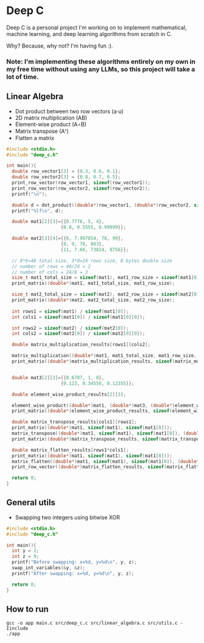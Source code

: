 # Deep C

Deep C is a personal project I'm working on to implement mathematical, machine learning, and deep learning algorithms from scratch in C.

Why? Because, why not? I'm having fun :).

### Note: I'm implementing these algorithms entirely on my own in my free time without using any LLMs, so this project will take a lot of time.

## Linear Algebra
* Dot product between two row vectors (a⋅u)
* 2D matrix multiplication (AB)
* Element-wise product (A∘B)
* Matrix transpose (Aᵀ)
* Flatten a matrix
```C
#include <stdio.h>
#include "deep_c.h"

int main(){
  double row_vector1[3] = {0.3, 0.6, 0.1};
  double row_vector2[3] = {0.8, 0.7, 0.5};
  print_row_vector(row_vector1, sizeof(row_vector1));
  print_row_vector(row_vector2, sizeof(row_vector2));
  printf("\n");

  double d = dot_product((double*)row_vector1, (double*)row_vector2, sizeof(row_vector1));
  printf("%lf\n", d);

  double mat1[2][3]={{0.7778, 5, 4},
                    {0.8, 0.5555, 0.99999}};

  double mat2[3][4]={{6, 7.997854, 78, 99},
                    {8, 9, 78, 883},
                    {11, 7.66, 73824, 8756}};

  // 8*6=48 total size, 3*8=24 rows size, 8 bytes double size
  // number of rows = 48/24 = 2
  // number of cols = 24/8 = 3
  size_t mat1_total_size = sizeof(mat1), mat1_row_size = sizeof(mat1[0]); 
  print_matrix((double*)mat1, mat1_total_size, mat1_row_size);

  size_t mat2_total_size = sizeof(mat2), mat2_row_size = sizeof(mat2[0]); 
  print_matrix((double*)mat2, mat2_total_size, mat2_row_size);
  
  int rows1 = sizeof(mat1) / sizeof(mat1[0]);
  int cols1 = sizeof(mat1[0]) / sizeof(mat1[0][0]);

  int rows2 = sizeof(mat2) / sizeof(mat2[0]);
  int cols2 = sizeof(mat2[0]) / sizeof(mat2[0][0]);

  double matrix_multiplication_results[rows1][cols2];

  matrix_multiplication((double*)mat1, mat1_total_size, mat1_row_size, (double*)mat2,  mat2_total_size, mat2_row_size, (double*)matrix_multiplication_results);
  print_matrix((double*)matrix_multiplication_results, sizeof(matrix_multiplication_results), sizeof(matrix_multiplication_results[0]));


  double mat3[2][3]={{0.6787, 1, 8},
                    {0.123, 0.34556, 0.12355}};

  double element_wise_product_results[2][3];

  element_wise_product((double*)mat1, (double*)mat3, (double*)element_wise_product_results, sizeof(mat1), sizeof(mat1[0]));
  print_matrix((double*)element_wise_product_results, sizeof(element_wise_product_results), sizeof(element_wise_product_results[0]));

  double matrix_transpose_results[cols1][rows1];
  print_matrix((double*)mat1, sizeof(mat1), sizeof(mat1[0]));
  matrix_transpose((double*)mat1, sizeof(mat1), sizeof(mat1[0]), (double*)matrix_transpose_results);
  print_matrix((double*)matrix_transpose_results, sizeof(matrix_transpose_results), sizeof(matrix_transpose_results[0]));

  double matrix_flatten_results[rows1*cols1];
  print_matrix((double*)mat1, sizeof(mat1), sizeof(mat1[0]));
  matrix_flatten((double*)mat1, sizeof(mat1), sizeof(mat1[0]), (double*)matrix_flatten_results);
  print_row_vector((double*)matrix_flatten_results, sizeof(matrix_flatten_results));

  return 0;
}
```

## General utils
* Swapping two integers using bitwise XOR
```C
#include <stdio.h>
#include "deep_c.h"

int main(){
  int y = 2;
  int z = 9;
  printf("Before swapping: x=%d, y=%d\n", y, z);
  swap_int_variables(&y, &z);
  printf("After swapping: x=%d, y=%d\n", y, z);

  return 0;
}
```

## How to run
```
gcc -o app main.c src/deep_c.c src/linear_algebra.c src/utils.c -Iinclude
./app
```
